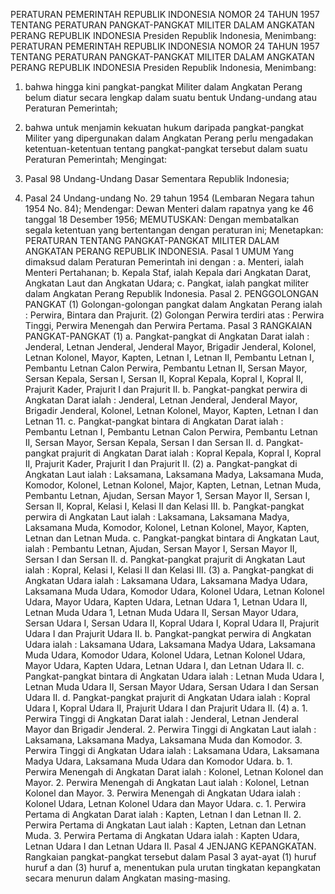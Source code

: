  PERATURAN PEMERINTAH REPUBLIK INDONESIA NOMOR 24 TAHUN 1957 TENTANG PERATURAN PANGKAT-PANGKAT MILITER DALAM ANGKATAN PERANG REPUBLIK INDONESIA Presiden Republik Indonesia, Menimbang: PERATURAN PEMERINTAH REPUBLIK INDONESIA NOMOR 24 TAHUN 1957 TENTANG PERATURAN PANGKAT-PANGKAT MILITER DALAM ANGKATAN PERANG REPUBLIK INDONESIA Presiden Republik Indonesia, Menimbang:
1. bahwa hingga kini pangkat-pangkat Militer dalam Angkatan Perang belum diatur secara lengkap dalam suatu bentuk Undang-undang atau Peraturan Pemerintah;
2. bahwa untuk menjamin kekuatan hukum daripada pangkat-pangkat Militer yang dipergunakan dalam Angkatan Perang perlu mengadakan ketentuan-ketentuan tentang pangkat-pangkat tersebut dalam suatu Peraturan Pemerintah;
Mengingat:

1. Pasal 98 Undang-Undang Dasar Sementara Republik Indonesia;
2. Pasal 24 Undang-undang No. 29 tahun 1954 (Lembaran Negara tahun 1954 No. 84); Mendengar: Dewan Menteri dalam rapatnya yang ke 46 tanggal 18 Desember 1956;
MEMUTUSKAN:
 Dengan membatalkan segala ketentuan yang bertentangan dengan peraturan ini; Menetapkan: PERATURAN TENTANG PANGKAT-PANGKAT MILITER DALAM ANGKATAN PERANG REPUBLIK INDONESIA. Pasal 1 UMUM Yang dimaksud dalam Peraturan Pemerintah ini dengan :
a. Menteri, ialah Menteri Pertahanan;
b. Kepala Staf, ialah Kepala dari Angkatan Darat, Angkatan Laut dan Angkatan Udara;
c. Pangkat, ialah pangkat militer dalam Angkatan Perang Republik Indonesia. Pasal 2. PENGGOLONGAN PANGKAT (1) Golongan-golongan pangkat dalam Angkatan Perang ialah : Perwira, Bintara dan Prajurit. (2) Golongan Perwira terdiri atas : Perwira Tinggi, Perwira Menengah dan Perwira Pertama. Pasal 3 RANGKAIAN PANGKAT-PANGKAT (1) a. Pangkat-pangkat di Angkatan Darat ialah : Jenderal, Letnan Jenderal, Jenderal Mayor, Brigadir Jenderal, Kolonel, Letnan Kolonel, Mayor, Kapten, Letnan I, Letnan II, Pembantu Letnan I, Pembantu Letnan Calon Perwira, Pembantu Letnan II, Sersan Mayor, Sersan Kepala, Sersan I, Sersan II, Kopral Kepala, Kopral I, Kopral II, Prajurit Kader, Prajurit I dan Prajurit II. b. Pangkat-pangkat perwira di Angkatan Darat ialah : Jenderal, Letnan Jenderal, Jenderal Mayor, Brigadir Jenderal, Kolonel, Letnan Kolonel, Mayor, Kapten, Letnan I dan Letnan 11. c. Pangkat-pangkat bintara di Angkatan Darat ialah : Pembantu Letnan I, Pembantu Letnan Calon Perwira, Pembantu Letnan II, Sersan Mayor, Sersan Kepala, Sersan I dan Sersan II. d. Pangkat-pangkat prajurit di Angkatan Darat ialah : Kopral Kepala, Kopral I, Kopral II, Prajurit Kader, Prajurit I dan Prajurit II. (2) a. Pangkat-pangkat di Angkatan Laut ialah : Laksamana, Laksamana Madya, Laksamana Muda, Komodor, Kolonel, Letnan Kolonel, Major, Kapten, Letnan, Letnan Muda, Pembantu Letnan, Ajudan, Sersan Mayor 1, Sersan Mayor II, Sersan I, Sersan II, Kopral, Kelasi I, Kelasi II dan Kelasi III. b. Pangkat-pangkat perwira di Angkatan Laut ialah : Laksamana, Laksamana Madya, Laksamana Muda, Komodor, Kolonel, Letnan Kolonel, Mayor, Kapten, Letnan dan Letnan Muda. c. Pangkat-pangkat bintara di Angkatan Laut, ialah : Pembantu Letnan, Ajudan, Sersan Mayor I, Sersan Mayor II, Sersan I dan Sersan II. d. Pangkat-pangkat prajurit di Angkatan Laut ialah : Kopral, Kelasi I, Kelasi II dan Kelasi III. (3) a. Pangkat-pangkat di Angkatan Udara ialah : Laksamana Udara, Laksamana Madya Udara, Laksamana Muda Udara, Komodor Udara, Kolonel Udara, Letnan Kolonel Udara, Mayor Udara, Kapten Udara, Letnan Udara 1, Letnan Udara II, Letnan Muda Udara 1, Letnan Muda Udara II, Sersan Mayor Udara, Sersan Udara I, Sersan Udara II, Kopral Udara I, Kopral Udara II, Prajurit Udara I dan Prajurit Udara II. b. Pangkat-pangkat perwira di Angkatan Udara ialah : Laksamana Udara, Laksamana Madya Udara, Laksamana Muda Udara, Komodor Udara, Kolonel Udara, Letnan Kolonel Udara, Mayor Udara, Kapten Udara, Letnan Udara I, dan Letnan Udara II. c. Pangkat-pangkat bintara di Angkatan Udara ialah : Letnan Muda Udara I, Letnan Muda Udara II, Sersan Mayor Udara, Sersan Udara I dan Sersan Udara II. d. Pangkat-pangkat prajurit di Angkatan Udara ialah : Kopral Udara I, Kopral Udara II, Prajurit Udara I dan Prajurit Udara II. (4) a. 1. Perwira Tinggi di Angkatan Darat ialah : Jenderal, Letnan Jenderal Mayor dan Brigadir Jenderal. 2. Perwira Tinggi di Angkatan Laut ialah : Laksamana, Laksamana Madya, Laksamana Muda dan Komodor. 3. Perwira Tinggi di Angkatan Udara ialah : Laksamana Udara, Laksamana Madya Udara, Laksamana Muda Udara dan Komodor Udara. b. 1. Perwira Menengah di Angkatan Darat ialah : Kolonel, Letnan Kolonel dan Mayor. 2. Perwira Menengah di Angkatan Laut ialah : Kolonel, Letnan Kolonel dan Mayor. 3. Perwira Menengah di Angkatan Udara ialah : Kolonel Udara, Letnan Kolonel Udara dan Mayor Udara. c. 1. Perwira Pertama di Angkatan Darat ialah : Kapten, Letnan I dan Letnan II. 2. Perwira Pertama di Angkatan Laut ialah : Kapten, Letnan dan Letnan Muda. 3. Perwira Pertama di Angkatan Udara ialah : Kapten Udara, Letnan Udara I dan Letnan Udara II. Pasal 4 JENJANG KEPANGKATAN. Rangkaian pangkat-pangkat tersebut dalam Pasal 3 ayat-ayat (1) huruf huruf a dan (3) huruf a, menentukan pula urutan tingkatan kepangkatan secara menurun dalam Angkatan masing-masing.